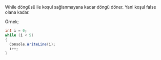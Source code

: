 While döngüsü ile koşul sağlanmayana kadar döngü döner. Yani koşul false olana kadar.

Örnek;

```csharp
int i = 0;
while (i < 5) 
{
  Console.WriteLine(i);
  i++;
}
```